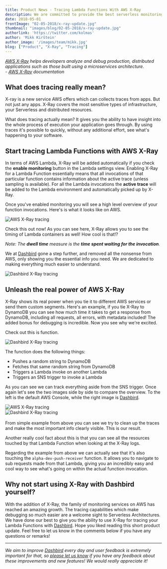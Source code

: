 ```yaml
---
title: Product News - Tracing Lambda Functions With AWS X-Ray
description: We are committed to provide the best serverless monitoring and debugging experience out there. Here's what we have been working on lately.
date: 2018-05-01
frontImage: "02-05-2018/x-ray-update.jpg"
thumbnail: "images/blog/02-05-2018/x-ray-update.jpg"
authorlink: 'https://twitter.com/kolmas'
author: 'Mikk Kirštein'
author_image: '/images/team/mikk.jpg'
blog: ["Product", "X-Ray", "Tracing"]
---
```


<i class="quote pull-left"><a href="https://aws.amazon.com/xray/">AWS X-Ray</a> helps developers analyze and debug production, distributed applications such as those built using a microservices architecture. <br> <span class="pull-right">- <a href="https://aws.amazon.com/xray/">AWS X-Ray</a> documentation<span></i>

## What does tracing really mean?

X-ray is a new service AWS offers which can collects traces from apps. But not just any apps. X-Ray covers the most sensitive types of infrastructure, your Serverless and distributed resources.

What does tracing actually mean? It gives you the ability to have insight into the whole process of execution your application goes through. By using traces it's possible to quickly, without any additional effort, see what's happening to your software.


## Start tracing Lambda Functions with AWS X-Ray
In terms of AWS Lambda, X-Ray will be added automatically if you check the **enable monitoring** button in the Lambda settings view. Enabling X-Ray for a Lambda Function essentially means that all invocations of that particular function contains information about the active trace (unless sampling is available). For all the Lambda invocations the **active trace** will be added to the Lambda environment and automatically picked up by X-Ray.

Once you've enabled monitoring you will see a high level overview of your function invocations. Here's is what it looks like on AWS.

![AWS X-Ray tracing](/images/blog/02-05-2018/trace-1.png)

Check this out now! As you can see here, X-Ray allows you to see the timing of Lambda containers as well! How cool is that!? 

_Note: The **dwell time** measure is the **time spent waiting for the invocation**._

We at [Dashbird](htttps://dashbird.io/) gone a step further, and removed all the nonsense from AWS, only showing you the essential info you need. We are dedicated to making everything much easier to understand.

![Dashbird X-Ray tracing](/images/blog/02-05-2018/trace-2-dashbirdapp.png)

## Unleash the real power of AWS X-Ray

X-Ray shows its real power when you tie it to different AWS services or send them custom segments. Here's an example, if you tie X-Ray to DynamoDB you can see how much time it takes to get a response from DynamoDB, including all requests, all errors, with metadata included! The added bonus for debugging is incredible. Now you see why we're excited.

Check out this is function. 

![Dashbird X-Ray tracing](/images/blog/02-05-2018/trace-3-dashbirdapp.png)


The function does the following things:

- Pushes a random string to DynamoDB
- Fetches that same random string from DynamoDB
- Triggers a Lambda invoke on another Lambda
- Triggers an SNS trigger to invoke a Lambda

As you can see we can track everything aside from the SNS trigger. Once again let's see the two images side by side to compare the overview. To the left is the default AWS Console, while the right image is [Dashbird](https://dashbird.io).

<div class="row">
  <div class="col-xs-12 col-sm-6">
    <img src="/images/blog/02-05-2018/trace-4-aws-console.png" alt="AWS X-Ray tracing">
  </div>
  <div class="col-xs-12 col-sm-6">
    <img src="/images/blog/02-05-2018/trace-5-dashbirdapp.png" alt="Dashbird X-Ray tracing">
  </div>
</div>

<br>
From simple example from above you can see we try to clean up the traces and make the most important info clearly visible. This is our result.

Another really cool fact about this is that you can see all the resources touched by that Lambda Function when looking at the X-Ray logs.

Regarding the example from above we can actually see that it's also touching the `alpha-dev-push-receiver` function.
It allows you to navigate to sub requests made from that Lambda, giving you an incredibly easy and cool way to see what's going on within the actual function invocation.

## Why not start using X-Ray with Dashbird yourself?
With the addition of X-Ray, the family of monitoring services on AWS has reached an amazing growth. The tracing capabilities which make debugging so much easier are a welcome sight to Serverless Architectures. We have done our best to give you the ability to use X-Ray for tracing your Lambda Functions with [Dashbird](https://dashbird.io/). Hope you liked reading this short product update. Feel free to let us know in the comments below if you have any questions or remarks!

---

_We aim to improve [Dashbird](https://dashbird.io/) every day and user feedback is extremely important for that, so [please let us know](mailto:support@dashbird.io) if you have any feedback about these improvements and new features! We would really appreciate it!_